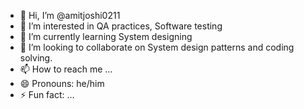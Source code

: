 - 👋 Hi, I’m @amitjoshi0211
- 👀 I’m interested in QA practices, Software testing
- 🌱 I’m currently learning System designing
- 💞️ I’m looking to collaborate on System design patterns and coding solving.
- 📫 How to reach me ...
- 😄 Pronouns: he/him
- ⚡ Fun fact: ...

<!---
amitjoshi0211/amitjoshi0211 is a ✨ special ✨ repository because its `README.md` (this file) appears on your GitHub profile.
You can click the Preview link to take a look at your changes.
--->
